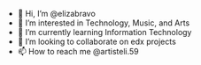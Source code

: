 - 👋 Hi, I’m @elizabravo
- 👀 I’m interested in Technology, Music, and Arts
- 🌱 I’m currently learning Information Technology
- 💞️ I’m looking to collaborate on edx projects
- 📫 How to reach me @artisteli.59

<!---
elizabravo/elizabravo is a ✨ special ✨ repository because its `README.md` (this file) appears on your GitHub profile.
You can click the Preview link to take a look at your changes.
--->
